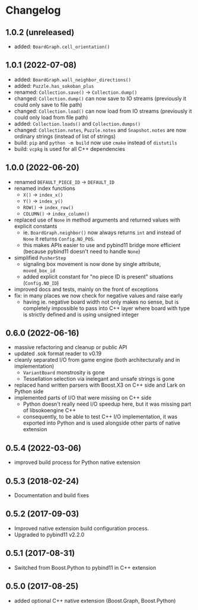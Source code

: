# Changelog

## 1.0.2 (unreleased)

- added: `BoardGraph.cell_orientation()`

## 1.0.1 (2022-07-08)

- added: `BoardGraph.wall_neighbor_directions()`
- added: `Puzzle.has_sokoban_plus`
- renamed: `Collection.save()` -> `Collection.dump()`
- changed: `Collection.dump()` can now save to IO streams (previously it could only save
  to file path)
- changed: `Collection.load()` can now load from IO streams (previously it could only load
  from file path)
- added: `Collection.loads()` and `Collection.dumps()`
- changed: `Collection.notes`, `Puzzle.notes` and `Snapshot.notes` are now ordinary
  strings (instead of list of strings)
- build: `pip` and `python -m build` now use `cmake` instead of `distutils`
- build: `vcpkg` is used for all C++ dependencies

## 1.0.0 (2022-06-20)

- renamed `DEFAULT_PIECE_ID` -> `DEFAULT_ID`
- renamed index functions
  - `X()` -> `index_x()`
  - `Y()` -> `index_y()`
  - `ROW()` -> `index_row()`
  - `COLUMN()` -> `index_column()`
- replaced use of `None` in method arguments and returned values with explicit constants
  - ie. `BoardGraph.neighbor()` now always returns `int` and instead of `None` it
    returns `Config.NO_POS`.
  - this makes APIs easier to use and pybind11 bridge more efficient (because pybind11
    doesn't need to handle `None`)
- simplified `PusherStep`
  - signaling box movement is now done by single attribute, `moved_box_id`
  - added explicit constant for "no piece ID is present" situations (`Config.NO_ID`)
- improved docs and tests, mainly on the front of exceptions
- fix: in many places we now check for negative values and raise early
  - having ie. negative board width not only makes no sense, but is completely
    impossible to pass into C++ layer where board with type is strictly defined and
    is using unsigned integer

## 0.6.0 (2022-06-16)

- massive refactoring and cleanup or public API
- updated .sok format reader to v0.19
- cleanly separated I/O from game engine (both architecturally and in implementation)
  - `VariantBoard` monstrosity is gone
  - Tessellation selection via inelegant and unsafe strings is gone
- replaced hand written parsers with Boost.X3 on C++ side and Lark on Python side
- implemented parts of I/O that were missing on C++ side
  - Python doesn't really need I/O speedup here, but it was missing part of
    libsokoengine C++
  - consequently, to be able to test C++ I/O implementation, it was exported into Python
    and is used alongside other parts of native extension

## 0.5.4 (2022-03-06)

- improved build process for Python native extension

## 0.5.3 (2018-02-24)

- Documentation and build fixes

## 0.5.2 (2017-09-03)

- Improved native extension build configuration process.
- Upgraded to pybind11 v2.2.0

## 0.5.1 (2017-08-31)

- Switched from Boost.Python to pybind11 in C++ extension

## 0.5.0 (2017-08-25)

- added optional C++ native extension (Boost.Graph, Boost.Python)
